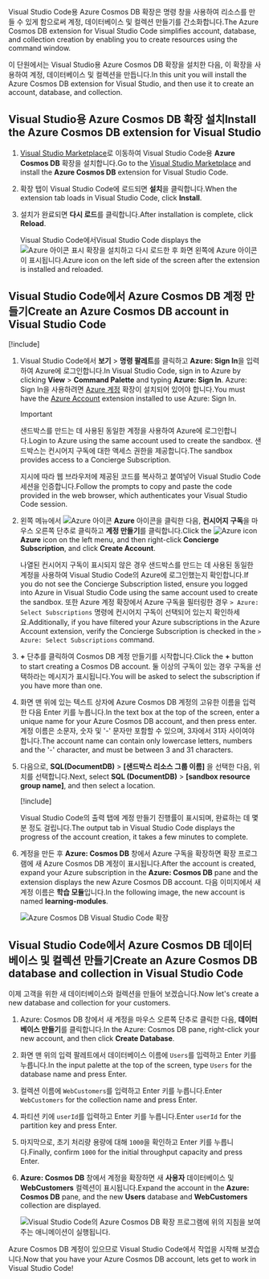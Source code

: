 <span data-ttu-id="60ffc-101">Visual Studio Code용 Azure Cosmos DB 확장은 명령 창을 사용하여 리소스를 만들 수 있게 함으로써 계정, 데이터베이스 및 컬렉션 만들기를 간소화합니다.</span><span class="sxs-lookup"><span data-stu-id="60ffc-101">The Azure Cosmos DB extension for Visual Studio Code simplifies account, database, and collection creation by enabling you to create resources using the command window.</span></span>

<span data-ttu-id="60ffc-102">이 단원에서는 Visual Studio용 Azure Cosmos DB 확장을 설치한 다음, 이 확장을 사용하여 계정, 데이터베이스 및 컬렉션을 만듭니다.</span><span class="sxs-lookup"><span data-stu-id="60ffc-102">In this unit you will install the Azure Cosmos DB extension for Visual Studio, and then use it to create an account, database, and collection.</span></span>

## <a name="install-the-azure-cosmos-db-extension-for-visual-studio"></a><span data-ttu-id="60ffc-103">Visual Studio용 Azure Cosmos DB 확장 설치</span><span class="sxs-lookup"><span data-stu-id="60ffc-103">Install the Azure Cosmos DB extension for Visual Studio</span></span>

1. <span data-ttu-id="60ffc-104">[Visual Studio Marketplace](https://marketplace.visualstudio.com/items?itemName=ms-azuretools.vscode-cosmosdb)로 이동하여 Visual Studio Code용 **Azure Cosmos DB** 확장을 설치합니다.</span><span class="sxs-lookup"><span data-stu-id="60ffc-104">Go to the [Visual Studio Marketplace](https://marketplace.visualstudio.com/items?itemName=ms-azuretools.vscode-cosmosdb) and install the **Azure Cosmos DB** extension for Visual Studio Code.</span></span>

1. <span data-ttu-id="60ffc-105">확장 탭이 Visual Studio Code에 로드되면 **설치**을 클릭합니다.</span><span class="sxs-lookup"><span data-stu-id="60ffc-105">When the extension tab loads in Visual Studio Code, click **Install**.</span></span>

1. <span data-ttu-id="60ffc-106">설치가 완료되면 **다시 로드**를 클릭합니다.</span><span class="sxs-lookup"><span data-stu-id="60ffc-106">After installation is complete, click **Reload**.</span></span>

    <span data-ttu-id="60ffc-107">Visual Studio Code에서</span><span class="sxs-lookup"><span data-stu-id="60ffc-107">Visual Studio Code displays the</span></span> ![Azure 아이콘 표시](../media/2-setup/visual-studio-code-explorer-icon.png) <span data-ttu-id="60ffc-109">확장을 설치하고 다시 로드한 후 화면 왼쪽에 Azure 아이콘이 표시됩니다.</span><span class="sxs-lookup"><span data-stu-id="60ffc-109">Azure icon on the left side of the screen after the extension is installed and reloaded.</span></span>

## <a name="create-an-azure-cosmos-db-account-in-visual-studio-code"></a><span data-ttu-id="60ffc-110">Visual Studio Code에서 Azure Cosmos DB 계정 만들기</span><span class="sxs-lookup"><span data-stu-id="60ffc-110">Create an Azure Cosmos DB account in Visual Studio Code</span></span>

[!include[](../../../includes/azure-sandbox-activate.md)]

1. <span data-ttu-id="60ffc-111">Visual Studio Code에서 **보기** > **명령 팔레트**를 클릭하고 **Azure: Sign In**을 입력하여 Azure에 로그인합니다.</span><span class="sxs-lookup"><span data-stu-id="60ffc-111">In Visual Studio Code, sign in to Azure by clicking **View** > **Command Palette** and typing **Azure: Sign In**.</span></span> <span data-ttu-id="60ffc-112">Azure: Sign In을 사용하려면 [Azure 계정](https://marketplace.visualstudio.com/items?itemName=ms-vscode.azure-account) 확장이 설치되어 있어야 합니다.</span><span class="sxs-lookup"><span data-stu-id="60ffc-112">You must have the [Azure Account](https://marketplace.visualstudio.com/items?itemName=ms-vscode.azure-account) extension installed to use Azure: Sign In.</span></span>

    > [!IMPORTANT]
    > <span data-ttu-id="60ffc-113">샌드박스를 만드는 데 사용된 동일한 계정을 사용하여 Azure에 로그인합니다.</span><span class="sxs-lookup"><span data-stu-id="60ffc-113">Login to Azure using the same account used to create the sandbox.</span></span> <span data-ttu-id="60ffc-114">샌드박스는 컨시어지 구독에 대한 액세스 권한을 제공합니다.</span><span class="sxs-lookup"><span data-stu-id="60ffc-114">The sandbox provides access to a Concierge Subscription.</span></span>

    <span data-ttu-id="60ffc-115">지시에 따라 웹 브라우저에 제공된 코드를 복사하고 붙여넣어 Visual Studio Code 세션을 인증합니다.</span><span class="sxs-lookup"><span data-stu-id="60ffc-115">Follow the prompts to copy and paste the code provided in the web browser, which authenticates your Visual Studio Code session.</span></span>

1. <span data-ttu-id="60ffc-116">왼쪽 메뉴에서 ![Azure 아이콘](../media/2-setup/visual-studio-code-explorer-icon.png) **Azure** 아이콘을 클릭한 다음, **컨시어지 구독**을 마우스 오른쪽 단추로 클릭하고 **계정 만들기**를 클릭합니다.</span><span class="sxs-lookup"><span data-stu-id="60ffc-116">Click the ![Azure icon](../media/2-setup/visual-studio-code-explorer-icon.png) **Azure** icon on the left menu, and then right-click **Concierge Subscription**, and click **Create Account**.</span></span>

    <span data-ttu-id="60ffc-117">나열된 컨시어지 구독이 표시되지 않은 경우 샌드박스를 만드는 데 사용된 동일한 계정을 사용하여 Visual Studio Code의 Azure에 로그인했는지 확인합니다.</span><span class="sxs-lookup"><span data-stu-id="60ffc-117">If you do not see the Concierge Subscription listed, ensure you logged into Azure in Visual Studio Code using the same account used to create the sandbox.</span></span> <span data-ttu-id="60ffc-118">또한 Azure 계정 확장에서 Azure 구독을 필터링한 경우 `> Azure: Select Subscriptions` 명령에 컨시어지 구독이 선택되어 있는지 확인하세요.</span><span class="sxs-lookup"><span data-stu-id="60ffc-118">Additionally, if you have filtered your Azure subscriptions in the Azure Account extension, verify the Concierge Subscription is checked in the `> Azure: Select Subscriptions` command.</span></span>

1. <span data-ttu-id="60ffc-119">__+__ 단추를 클릭하여 Cosmos DB 계정 만들기를 시작합니다.</span><span class="sxs-lookup"><span data-stu-id="60ffc-119">Click the __+__ button to start creating a Cosmos DB account.</span></span> <span data-ttu-id="60ffc-120">둘 이상의 구독이 있는 경우 구독을 선택하라는 메시지가 표시됩니다.</span><span class="sxs-lookup"><span data-stu-id="60ffc-120">You will be asked to select the subscription if you have more than one.</span></span>

1. <span data-ttu-id="60ffc-121">화면 맨 위에 있는 텍스트 상자에 Azure Cosmos DB 계정의 고유한 이름을 입력한 다음 Enter 키를 누릅니다.</span><span class="sxs-lookup"><span data-stu-id="60ffc-121">In the text box at the top of the screen, enter a unique name for your Azure Cosmos DB account, and then press enter.</span></span> <span data-ttu-id="60ffc-122">계정 이름은 소문자, 숫자 및 '-' 문자만 포함할 수 있으며, 3자에서 31자 사이여야 합니다.</span><span class="sxs-lookup"><span data-stu-id="60ffc-122">The account name can contain only lowercase letters, numbers and the '-' character, and must be between 3 and 31 characters.</span></span>

1. <span data-ttu-id="60ffc-123">다음으로, **SQL(DocumentDB)** > **<rgn>[샌드박스 리소스 그룹 이름]</rgn>** 을 선택한 다음, 위치를 선택합니다.</span><span class="sxs-lookup"><span data-stu-id="60ffc-123">Next, select **SQL (DocumentDB)** > **<rgn>[sandbox resource group name]</rgn>**, and then select a location.</span></span>

    [!include[](../../../includes/azure-sandbox-regions-first-mention-note-friendly.md)]

    <span data-ttu-id="60ffc-124">Visual Studio Code의 출력 탭에 계정 만들기 진행률이 표시되며, 완료하는 데 몇 분 정도 걸립니다.</span><span class="sxs-lookup"><span data-stu-id="60ffc-124">The output tab in Visual Studio Code displays the progress of the account creation, it takes a few minutes to complete.</span></span>

1. <span data-ttu-id="60ffc-125">계정을 만든 후 **Azure: Cosmos DB** 창에서 Azure 구독을 확장하면 확장 프로그램에 새 Azure Cosmos DB 계정이 표시됩니다.</span><span class="sxs-lookup"><span data-stu-id="60ffc-125">After the account is created, expand your Azure subscription in the **Azure: Cosmos DB** pane and the extension displays the new Azure Cosmos DB account.</span></span> <span data-ttu-id="60ffc-126">다음 이미지에서 새 계정 이름은 **학습 모듈**입니다.</span><span class="sxs-lookup"><span data-stu-id="60ffc-126">In the following image, the new account is named **learning-modules**.</span></span>

    ![Azure Cosmos DB Visual Studio Code 확장](../media/2-setup/azure-cosmos-db-vs-code-extension.png)

## <a name="create-an-azure-cosmos-db-database-and-collection-in-visual-studio-code"></a><span data-ttu-id="60ffc-128">Visual Studio Code에서 Azure Cosmos DB 데이터베이스 및 컬렉션 만들기</span><span class="sxs-lookup"><span data-stu-id="60ffc-128">Create an Azure Cosmos DB database and collection in Visual Studio Code</span></span>

<span data-ttu-id="60ffc-129">이제 고객을 위한 새 데이터베이스와 컬렉션을 만들어 보겠습니다.</span><span class="sxs-lookup"><span data-stu-id="60ffc-129">Now let's create a new database and collection for your customers.</span></span>

1. <span data-ttu-id="60ffc-130">Azure: Cosmos DB 창에서 새 계정을 마우스 오른쪽 단추로 클릭한 다음, **데이터베이스 만들기**를 클릭합니다.</span><span class="sxs-lookup"><span data-stu-id="60ffc-130">In the Azure: Cosmos DB pane, right-click your new account, and then click **Create Database**.</span></span>
1. <span data-ttu-id="60ffc-131">화면 맨 위의 입력 팔레트에서 데이터베이스 이름에 `Users`를 입력하고 Enter 키를 누릅니다.</span><span class="sxs-lookup"><span data-stu-id="60ffc-131">In the input palette at the top of the screen, type `Users` for the database name and press Enter.</span></span>
1. <span data-ttu-id="60ffc-132">컬렉션 이름에 `WebCustomers`를 입력하고 Enter 키를 누릅니다.</span><span class="sxs-lookup"><span data-stu-id="60ffc-132">Enter `WebCustomers` for the collection name and press Enter.</span></span>
1. <span data-ttu-id="60ffc-133">파티션 키에 `userId`를 입력하고 Enter 키를 누릅니다.</span><span class="sxs-lookup"><span data-stu-id="60ffc-133">Enter `userId` for the partition key and press Enter.</span></span>
1. <span data-ttu-id="60ffc-134">마지막으로, 초기 처리량 용량에 대해 `1000`을 확인하고 Enter 키를 누릅니다.</span><span class="sxs-lookup"><span data-stu-id="60ffc-134">Finally, confirm `1000` for the initial throughput capacity and press Enter.</span></span>
1. <span data-ttu-id="60ffc-135">**Azure: Cosmos DB** 창에서 계정을 확장하면 새 **사용자** 데이터베이스 및 **WebCustomers** 컬렉션이 표시됩니다.</span><span class="sxs-lookup"><span data-stu-id="60ffc-135">Expand the account in the **Azure: Cosmos DB** pane, and the new **Users** database and **WebCustomers** collection are displayed.</span></span>

    ![Visual Studio Code의 Azure Cosmos DB 확장 프로그램에 위의 지침을 보여 주는 애니메이션이 실행됩니다.](../media/2-setup/vs-code-azure-cosmos-db-extension.gif)

<span data-ttu-id="60ffc-137">Azure Cosmos DB 계정이 있으므로 Visual Studio Code에서 작업을 시작해 보겠습니다.</span><span class="sxs-lookup"><span data-stu-id="60ffc-137">Now that you have your Azure Cosmos DB account, lets get to work in Visual Studio Code!</span></span>
